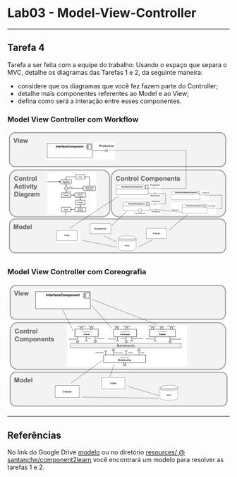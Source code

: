 # Lab03 - Model-View-Controller

---

## Tarefa 4

Tarefa a ser feita com a equipe do trabalho:
Usando o espaço que separa o MVC, detalhe os diagramas das Tarefas 1 e 2, da seguinte maneira:

* considere que os diagramas que você fez fazem parte do Controller;
* detalhe mais componentes referentes ao Model e ao View;
* defina como será a interação entre esses componentes.

### Model View Controller com Workflow

![workflow](images/workflow.png)

### Model View Controller com Coreografia

![coreografia](images/coreografia.png)

---

## Referências

No link do Google Drive [modelo](https://docs.google.com/presentation/d/1UMC749wjVD1aRUSH1OuiT006SkXqYUjedhL8fZJd6xY/edit?usp=sharing) ou no diretório [resources/ @ santanche/component2learn](https://github.com/santanche/component2learn/blob/master/labs/03-mvc/resources) você encontrará um modelo para resolver as tarefas 1 e 2.